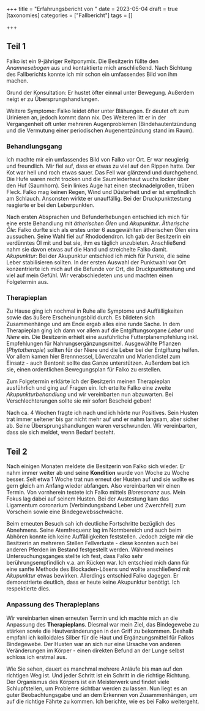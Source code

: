 +++
title = "Erfahrungsbericht von "
date = 2023-05-04
draft = true
[taxonomies]
categories = ["Fallbericht"]
tags = []

+++


<!-- more -->

## Teil 1

Falko ist ein 9-jähriger Reitponymix. Die Besitzerin füllte den *Anamnesebogen* aus und kontaktierte mich anschließend. Nach Sichtung des Fallberichts konnte ich mir schon ein umfassendes Bild von ihm machen.

Grund der Konsultation: Er hustet öfter einmal unter Bewegung. Außerdem neigt er zu Übersprungshandlungen.

Weitere Symptome: Falko leidet öfter unter Blähungen. Er deutet oft zum Urinieren an, jedoch kommt dann nix. Des Weiteren litt er in der Vergangenheit oft unter mehreren Augenproblemen (Bindehautentzündung und die Vermutung einer periodischen Augenentzündung stand im Raum).

### Behandlungsgang
Ich machte mir ein umfassendes Bild von Falko vor Ort. Er war neugierig und freundlich. Mir fiel auf, dass er etwas zu viel auf den Rippen hatte. Der Kot war hell und roch etwas sauer.  Das Fell war glänzend und durchgehend. Die Hufe waren recht trocken und die Saumlederhaut wuchs locker über den Huf (Saumhorn). Sein linkes Auge hat einen stecknadelgroßen, trüben Fleck. Falko mag keinen Regen, Wind und Düsterheit und er ist empfindlich am Schlauch. Ansonsten wirkte er unauffällig. Bei der Druckpunkttestung reagierte er bei den Leberpunkten. 

Nach ersten Absprachen und Befunderhebungen entschied ich mich für eine erste Behandlung mit *ätherischen Ölen* und *Akupunktur*. 
*Ätherische Öle*: Falko durfte sich als erstes unter 6 ausgewählten ätherischen Ölen eins aussuchen. Seine Wahl fiel auf Rhododendron. Ich gab der Besitzerin ein verdünntes Öl mit und bat sie, ihm es täglich anzubieten. Anschließend nahm sie davon etwas auf die Hand und streichelte Falko damit. 
*Akupunktur*: Bei der Akupunktur entschied ich mich für Punkte, die seine Leber stabilisieren sollten. In der ersten Auswahl der Punktwahl vor Ort konzentrierte ich mich auf die Befunde vor Ort, die Druckpunkttestung und viel auf mein Gefühl. 
Wir verabschiedeten uns und machten einen Folgetermin aus. 

### Therapieplan
Zu Hause ging ich nochmal in Ruhe alle Symptome und Auffälligkeiten sowie das äußere Erscheinungsbild durch. Es bildeten sich Zusammenhänge und am Ende ergab alles eine runde Sache. In dem Therapieplan ging ich dann vor allem auf die Entgiftungsorgane *Leber* und *Niere* ein. Die Besitzerin erhielt eine ausführliche Futterplanempfehlung inkl. Empfehlungen für Nahrungsergänzungsmittel. Ausgewählte Pflanzen (*Phytotherapie*) sollten für der Niere und die Leber bei der Entgiftung helfen. Vor allem kamen hier Brennnessel, Löwenzahn und Mariendistel zum Einsatz - auch Bentonit sollte das Ganze unterstützen. Außerdem bat ich sie, einen ordentlichen Bewegungsplan für Falko zu erstellen.

Zum Folgetermin erklärte ich der Besitzerin meinen Therapieplan ausführlich und ging auf Fragen ein. Ich erteilte Falko eine zweite *Akupunkturbehandlung* und wir vereinbarten nun abzuwarten. Bei Verschlechterungen sollte sie mir sofort Bescheid geben!

Nach ca. 4 Wochen fragte ich nach und ich hörte nur Positives. Sein Husten trat immer seltener bis gar nicht mehr auf und er nahm langsam, aber sicher ab. Seine Übersprungshandlungen waren verschwunden.
Wir vereinbarten, dass sie sich meldet, wenn Bedarf besteht. 

## Teil 2
Nach einigen Monaten meldete die Besitzerin von Falko sich wieder. Er nahm immer weiter ab und seine **Kondition** wurde von Woche zu Woche besser. 
Seit etwa 1 Woche trat nun erneut der Husten auf und sie wollte es gern gleich am Anfang wieder abfangen. 
Also vereinbarten wir einen Termin. Von vornherein testete ich Falko mittels *Bioresonanz* aus. Mein Fokus lag dabei auf seinem Husten. Bei der Austestung kam das Ligamentum coronarium (Verbindungsband Leber und Zwerchfell) zum Vorschein sowie eine Bindegewebsschwäche. 

Beim erneuten Besuch sah ich deutliche Fortschritte bezüglich des Abnehmens. Seine Atemfrequenz lag im Normbereich und auch beim Abhören konnte ich keine Auffälligkeiten feststellen. Jedoch zeigte mir die Besitzerin an mehreren Stellen Fellverluste - diese konnten auch bei anderen Pferden im Bestand festgestellt werden. 
Während meines Untersuchungsganges stellte ich fest, dass Falko sehr berührungsempfindlich v.a. am Rücken war. 
Ich entschied mich dann für eine sanfte Methode des Blockaden-Lösens und wollte anschließend mit *Akupunktur* etwas bewirken. Allerdings entschied Falko dagegen. Er demonstrierte deutlich, dass er heute keine Akupunktur benötigt. Ich respektierte dies. 

### Anpassung des Therapieplans

Wir vereinbarten einen erneuten Termin und ich machte mich an die Anpassung des **Therapieplans**. 
Diesmal war mein Ziel, das Bindegewebe zu stärken sowie die Hautveränderungen in den Griff zu bekommen. Deshalb empfahl ich kolloidales Silber für die Haut und Ergänzungsmittel für Falkos Bindegewebe. Der Husten war an sich nur eine Ursache von anderen Veränderungen im Körper - einen direkten Befund an der Lunge selbst schloss ich erstmal aus. 

Wie Sie sehen, dauert es manchmal mehrere Anläufe bis man auf den richtigen Weg ist. Und jeder Schritt ist ein Schritt in die richtige Richtung. Der Organismus des Körpers ist ein Meisterwerk und findet viele Schlupfstellen, um Probleme sichtbar werden zu lassen. Nun liegt es an guter Beobachtungsgabe und an dem Erkennen von Zusammenhängen, um auf die richtige Fährte zu kommen. 
Ich berichte, wie es bei Falko weitergeht.
